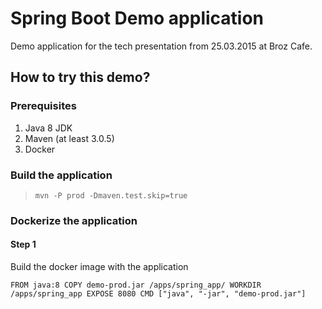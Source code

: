 # Spring Boot Demo application

Demo application for the tech presentation from 25.03.2015 at Broz Cafe.

## How to try this demo?

### Prerequisites

1. Java 8 JDK
2. Maven (at least 3.0.5)
3. Docker

### Build the application

> `mvn -P prod -Dmaven.test.skip=true`

### Dockerize the application

#### Step 1

Build the docker image with the application

`
FROM java:8
COPY demo-prod.jar /apps/spring_app/
WORKDIR /apps/spring_app
EXPOSE 8080
CMD ["java", "-jar", "demo-prod.jar"]
`
